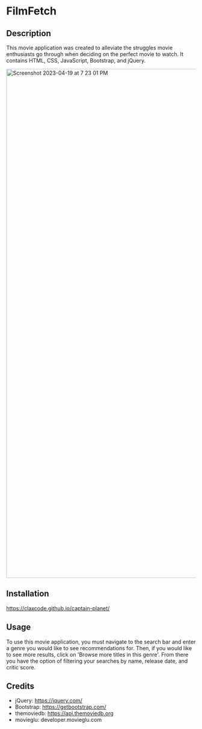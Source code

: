 # FilmFetch

## Description

This movie application was created to alleviate the struggles movie enthusiasts go through when deciding on the perfect movie to watch. It contains HTML, CSS, JavaScript, Bootstrap, and jQuery. 

<img width="1353" alt="Screenshot 2023-04-19 at 7 23 01 PM" src="https://user-images.githubusercontent.com/128011155/233220303-5a8a55b5-973a-437f-90d1-cdb1c71110d7.png">

## Installation

https://claxcode.github.io/captain-planet/


## Usage

To use this movie application, you must navigate to the search bar and enter a genre you would like to see recommendations for. Then, if you would like to see more results, click on 'Browse more titles in this genre'. From there you have the option of filtering your searches by name, release date, and critic score. 

## Credits

- jQuery: https://jquery.com/
- Bootstrap: https://getbootstrap.com/
- themoviedb: https://api.themoviedb.org
- movieglu: developer.movieglu.com



